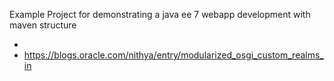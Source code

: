 Example Project for demonstrating a java ee 7 webapp development with maven structure

-
- https://blogs.oracle.com/nithya/entry/modularized_osgi_custom_realms_in